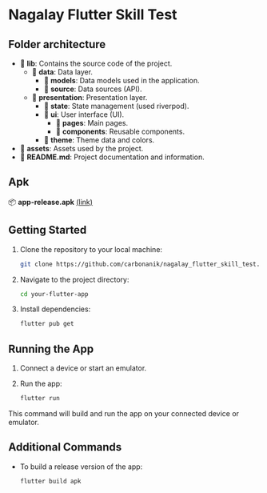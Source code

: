 # Nagalay Flutter Skill Test

## Folder architecture
- 📁 **lib**: Contains the source code of the project.
    - 📁 **data**: Data layer.
        - 📁 **models**: Data models used in the application.
        - 📁 **source**: Data sources (API).
    - 📁 **presentation**: Presentation layer.
        - 📁 **state**: State management (used riverpod).
        - 📁 **ui**: User interface (UI).
            - 📁 **pages**: Main pages.
            - 📁 **components**: Reusable components.
        - 📁 **theme**: Theme data and colors.
- 📁 **assets**: Assets used by the project.
- 📄 **README.md**: Project documentation and information.

## Apk
📦 **app-release.apk**   [(link)](https://drive.google.com/drive/folders/14q1MWhEbP9beakMv1ylj9uyKz1NQr7Fo?usp=sharing)

## Getting Started

1. Clone the repository to your local machine:

    ```bash
    git clone https://github.com/carbonanik/nagalay_flutter_skill_test.git
    ```

2. Navigate to the project directory:

    ```bash
    cd your-flutter-app
    ```

3. Install dependencies:

    ```bash
    flutter pub get
    ```

## Running the App

1. Connect a device or start an emulator.

2. Run the app:

    ```bash
    flutter run
    ```

This command will build and run the app on your connected device or emulator.

## Additional Commands

- To build a release version of the app:

    ```bash
    flutter build apk
    ```